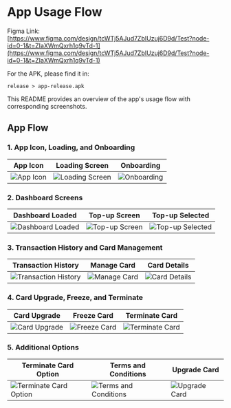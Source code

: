 # App Usage Flow

Figma Link: [https://www.figma.com/design/tcWTj5AJud7ZbIUzuj6D9d/Test?node-id=0-1&t=ZIaXWmQxrh1q9vTd-1](https://www.figma.com/design/tcWTj5AJud7ZbIUzuj6D9d/Test?node-id=0-1&t=ZIaXWmQxrh1q9vTd-1)

For the APK, please find it in:

```
release > app-release.apk
```

This README provides an overview of the app's usage flow with corresponding screenshots.

## App Flow

### 1. App Icon, Loading, and Onboarding

| App Icon | Loading Screen | Onboarding |
| --- | --- | --- |
| ![App Icon](release/snapshot/app_icon.jpg) | ![Loading Screen](release/snapshot/app_loading.jpg) | ![Onboarding](release/snapshot/app_onboarding.jpg) |

### 2. Dashboard Screens

| Dashboard Loaded | Top-up Screen | Top-up Selected |
| --- | --- | --- |
| ![Dashboard Loaded](release/snapshot/app_dashboard_loaded.jpg) | ![Top-up Screen](release/snapshot/app_dashboard_topup.jpg) | ![Top-up Selected](release/snapshot/app_dashboard_topup_selected.jpg) |

### 3. Transaction History and Card Management

| Transaction History | Manage Card | Card Details |
| --- | --- | --- |
| ![Transaction History](release/snapshot/app_dashboard_transaction_history.jpg) | ![Manage Card](release/snapshot/app_dashboard_manage_card.jpg) | ![Card Details](release/snapshot/app_card_details.jpg) |

### 4. Card Upgrade, Freeze, and Terminate

| Card Upgrade | Freeze Card | Terminate Card |
| --- | --- | --- |
| ![Card Upgrade](release/snapshot/app_card_details_upgrade.jpg) | ![Freeze Card](release/snapshot/app_freeze_card.jpg) | ![Terminate Card](release/snapshot/app_terminate_card.jpg) |

### 5. Additional Options

| Terminate Card Option | Terms and Conditions | Upgrade Card |
| --- | --- | --- |
| ![Terminate Card Option](release/snapshot/app_terminate_card_option.jpg) | ![Terms and Conditions](release/snapshot/app_terms_and_conditions.jpg) | ![Upgrade Card](release/snapshot/app_upgrade_card.jpg) |
```